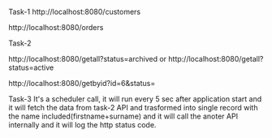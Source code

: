 Task-1 
http://localhost:8080/customers

http://localhost:8080/orders

Task-2

http://localhost:8080/getall?status=archived
or 
http://localhost:8080/getall?status=active

http://localhost:8080/getbyid?id=6&status=

Task-3
It's a scheduler call, it will run every 5 sec after application start and it will fetch the data from task-2 API and trasformed into single record with the name included(firstname+surname)
and it will call the anoter API internally and it will log the http status code.




